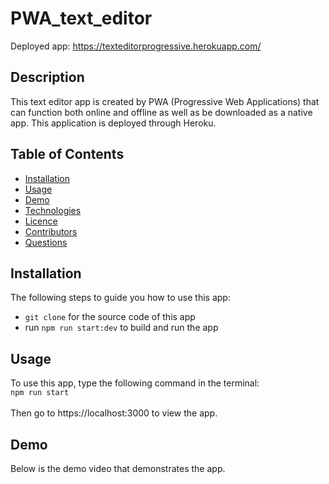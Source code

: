 # PWA_text_editor
Deployed app: https://texteditorprogressive.herokuapp.com/

## Description
This text editor app is created by PWA (Progressive Web Applications) that can function both online and offline as well as be downloaded as a native app. 
This application is deployed through Heroku.

## Table of Contents 
* [Installation](#installation)
* [Usage](#usage)
* [Demo](#demo)
* [Technologies](#technologies)
* [Licence](#licence)
* [Contributors](#contributors)
* [Questions](#questions)

## Installation
The following steps to guide you how to use this app: </br>
 * `git clone` for the source code of this app
 * run `npm run start:dev` to build and run the app
 
 ## Usage
 To use this app, type the following command in the terminal: </br>
 `npm run start`
 </br></br>
 Then go to https://localhost:3000 to view the app.
 
 ## Demo 
 Below is the demo video that demonstrates the app.
 
